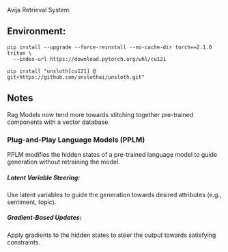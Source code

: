 Avija Retrieval System


## Environment: ##

```
pip install --upgrade --force-reinstall --no-cache-dir torch==2.1.0 triton \
  --index-url https://download.pytorch.org/whl/cu121
```

```
pip install "unsloth[cu121] @ git+https://github.com/unslothai/unsloth.git"
```

## Notes ##

  Rag Models now tend more towards stitching together pre-trained components with a vector database.

### Plug-and-Play Language Models (PPLM) ###
<p>
PPLM modifies the hidden states of a pre-trained language model to guide generation without retraining the model.</p>

##### Latent Variable Steering: ## 

<p> Use latent variables to guide the generation towards desired attributes (e.g., sentiment, topic).
</p>

##### Gradient-Based Updates: ## 
<p>Apply gradients to the hidden states to steer the output towards satisfying constraints.</p>

